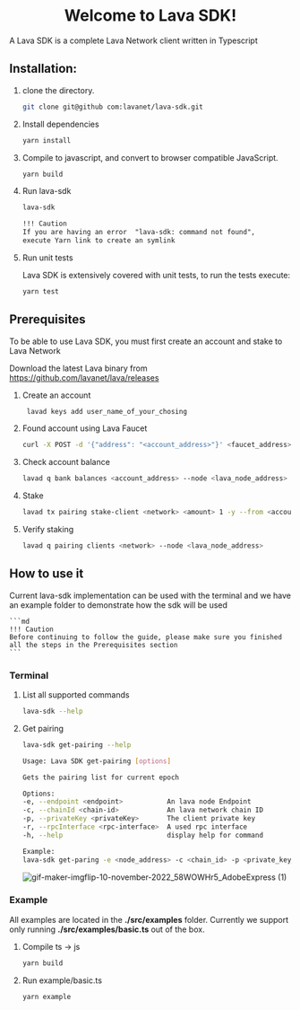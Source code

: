 <h1 align="center">Welcome to Lava SDK!</h1>

A Lava SDK is a complete Lava Network client written in Typescript


## Installation: 

1. clone the directory. 
    
    ```bash
    git clone git@github com:lavanet/lava-sdk.git
    ```

2. Install dependencies
    
    ```bash
    yarn install
    ```

3. Compile to javascript, and convert to browser compatible JavaScript. 
    
    ```bash
    yarn build
    ```

5. Run lava-sdk

    ```bash
    lava-sdk
    ```
    ```md
    !!! Caution
    If you are having an error  "lava-sdk: command not found", 
    execute Yarn link to create an symlink 
    ```

6. Run unit tests

    Lava SDK is extensively covered with unit tests, to run the tests execute:
    ```bash
    yarn test
    ```

## Prerequisites
To be able to use Lava SDK, you must first create an account and stake to Lava Network

Download the latest Lava binary from https://github.com/lavanet/lava/releases

1. Create an account

   ```bash
    lavad keys add user_name_of_your_chosing
    ```
2. Found account using Lava Faucet

    ```bash
    curl -X POST -d '{"address": "<account_address>"}' <faucet_address>
    ```

4. Check account balance

    ```bash
    lavad q bank balances <account_address> --node <lava_node_address>
    ```

4. Stake

    ```bash
    lavad tx pairing stake-client <network> <amount> 1 -y --from <account_name> --gas "auto" --node <lava_node_address> --keyring-backend <keyring_backend_name>
    ```

5. Verify staking
   
    ```bash
    lavad q pairing clients <network> --node <lava_node_address>
    ```
    
## How to use it 
Current lava-sdk implementation can be used with the terminal and we have an example folder to demonstrate how the sdk will be used 

    ```md
    !!! Caution
    Before continuing to follow the guide, please make sure you finished all the steps in the Prerequisites section
    ```

### Terminal

1. List all supported commands

    ```bash
    lava-sdk --help
    ```

1. Get pairing

    ```bash
    lava-sdk get-pairing --help
    ```
    ```bash
    Usage: Lava SDK get-pairing [options]

    Gets the pairing list for current epoch

    Options:
    -e, --endpoint <endpoint>           An lava node Endpoint
    -c, --chainId <chain-id>            An lava network chain ID
    -p, --privateKey <privateKey>       The client private key
    -r, --rpcInterface <rpc-interface>  A used rpc interface
    -h, --help                          display help for command
    ```

    ```bash
    Example:
    lava-sdk get-paring -e <node_address> -c <chain_id> -p <private_key_staked_account> -r <rpc_interface>
    ```

    ![gif-maker-imgflip-10-november-2022_58WOWHr5_AdobeExpress (1)](https://user-images.githubusercontent.com/42786413/201049338-918c1112-ab74-4258-bdfe-61cea82b80dc.gif)

### Example

All examples are located in the **./src/examples** folder. Currently we support only running **./src/examples/basic.ts** out of the box. 
1. Compile ts -> js

    ```bash
    yarn build
    ```

2. Run example/basic.ts 

    ```bash
    yarn example
    ```